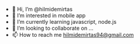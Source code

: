 - 👋 Hi, I’m @hilmidemirtas
- 👀 I’m interested in mobile app
- 🌱 I’m currently learning javascript, node.js
- 💞️ I’m looking to collaborate on ...
- 📫 How to reach me hilmidemirtas94@gmail.com

<!---
hilmidemirtas/hilmidemirtas is a ✨ special ✨ repository because its `README.md` (this file) appears on your GitHub profile.
You can click the Preview link to take a look at your changes.
--->
